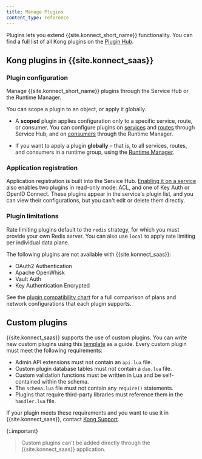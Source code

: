```yaml
---
title: Manage Plugins
content_type: reference
---
```


Plugins lets you extend {{site.konnect_short_name}} functionality. You can
find a full list of all Kong plugins on the [Plugin Hub](/hub/).

## Kong plugins in {{site.konnect_saas}}

### Plugin configuration

Manage {{site.konnect_short_name}} plugins through the Service Hub or
the Runtime Manager.

You can scope a plugin to an object, or apply it globally.

* A **scoped** plugin applies configuration only to a specific service, route,
or consumer. You can configure plugins on
[services](/konnect/servicehub/enable-service-plugin) and
[routes](/konnect/servicehub/enable-route-plugin) through Service Hub, and on
[consumers](/konnect/runtime-manager/gateway-config)
through the Runtime Manager.

* If you want to apply a plugin **globally** &ndash; that is, to all services,
routes, and consumers in a runtime group, using the
[Runtime Manager](/konnect/runtime-manager/gateway-config).

### Application registration

Application registration is built into the Service Hub.
[Enabling it on a service](/konnect/dev-portal/applications/enable-app-reg)
also enables two plugins in read-only mode: ACL, and one of Key Auth or OpenID
Connect. These plugins appear in the service's plugin list, and you can view their
configurations, but you can't edit or delete them directly.

### Plugin limitations

Rate limiting plugins default to the `redis` strategy, for which you must
provide your own Redis server. You can also use `local` to apply rate limiting
per individual data plane.

The following plugins are not available with {{site.konnect_saas}}:
* OAuth2 Authentication
* Apache OpenWhisk
* Vault Auth
* Key Authentication Encrypted

See the [plugin compatibility chart](/hub/plugins/compatibility/)
for a full comparison of plans and network configurations that each plugin
supports.

## Custom plugins

{{site.konnect_saas}} supports the use of custom plugins. You can write new custom plugins using this [template](https://github.com/Kong/kong-plugin) as a guide. Every custom plugin must meet the following requirements:

* Admin API extensions must not contain an `api.lua` file.
* Custom plugin database tables must not contain a `dao.lua` file.
* Custom validation functions must be written in Lua and be self-contained within the schema.
* The `schema.lua` file must not contain any `require()` statements.
* Plugins that require third-party libraries must reference them in the `handler.lua` file.

If your plugin meets these requirements and you want to use it in
{{site.konnect_saas}}, contact [Kong Support](https://support.konghq.com/).

{:.important}
> Custom plugins can't be added directly through the {{site.konnect_saas}} application.
